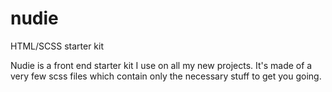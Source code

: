 # nudie
HTML/SCSS starter kit

Nudie is a front end starter kit I use on all my new projects. 
It's made of a very few scss files which contain only the necessary stuff to get you going.
